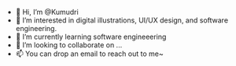 - 👋 Hi, I’m @Kumudri
- 👀 I’m interested in digital illustrations, UI/UX design, and software engineering.
- 🌱 I’m currently learning software engineeering
- 💞️ I’m looking to collaborate on ...
- 📫 You can drop an email to reach out to me~

<!---
Kumudri/Kumudri is a ✨ special ✨ repository because its `README.md` (this file) appears on your GitHub profile.
You can click the Preview link to take a look at your changes.
--->
